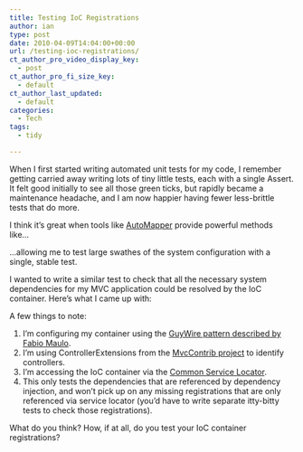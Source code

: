 ```yaml
---
title: Testing IoC Registrations
author: ian
type: post
date: 2010-04-09T14:04:00+00:00
url: /testing-ioc-registrations/
ct_author_pro_video_display_key:
  - post
ct_author_pro_fi_size_key:
  - default
ct_author_last_updated:
  - default
categories:
  - Tech
tags:
  - tidy

---
```

<!--kg-card-begin: html-->

When I first started writing automated unit tests for my code, I remember getting carried away writing lots of tiny little tests, each with a single Assert. It felt good initially to see all those green ticks, but rapidly became a maintenance headache, and I am now happier having fewer less-brittle tests that do more.

I think it’s great when tools like [AutoMapper][1] provide powerful methods like&#8230;



&#8230;allowing me to test large swathes of the system configuration with a single, stable test.

I wanted to write a similar test to check that all the necessary system dependencies for my MVC application could be resolved by the IoC container. Here’s what I came up with:



A few things to note:

  1. I’m configuring my container using the [GuyWire pattern described by Fabio Maulo][2].
  2. I’m using ControllerExtensions from the [MvcContrib project][3] to identify controllers.
  3. I’m accessing the IoC container via the [Common Service Locator][4].
  4. This only tests the dependencies that are referenced by dependency injection, and won’t pick up on any missing registrations that are only referenced via service locator (you’d have to write separate itty-bitty tests to check those registrations).

What do you think? How, if at all, do you test your IoC container registrations?

<!--kg-card-end: html-->

 [1]: http://automapper.codeplex.com/
 [2]: http://fabiomaulo.blogspot.com/2009/11/guywire.html
 [3]: http://mvccontrib.codeplex.com/Wikipage
 [4]: http://commonservicelocator.codeplex.com